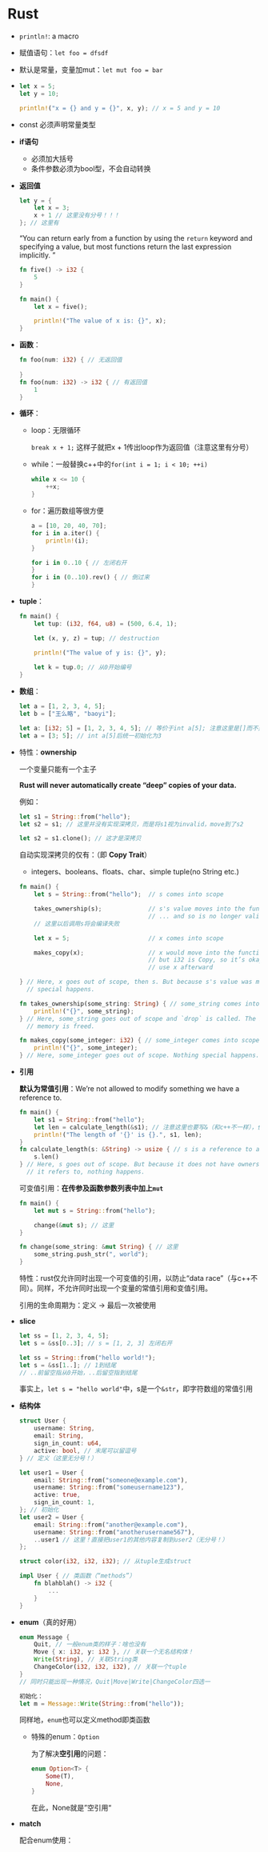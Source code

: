 # Rust

- `println!`: a macro

- 赋值语句：`let foo = dfsdf`

- 默认是常量，变量加mut：`let mut foo = bar`

- ```rust
  let x = 5;
  let y = 10;
  
  println!("x = {} and y = {}", x, y); // x = 5 and y = 10
  ```

- const 必须声明常量类型

- **if语句**

  - 必须加大括号
  - 条件参数必须为bool型，不会自动转换

- **返回值**

  ```rust
  let y = {
      let x = 3;
      x + 1 // 这里没有分号！！！
  }; // 这里有
  ```

  “You can return early from a function by using the `return` keyword and specifying a value, but most functions return the last expression implicitly. ”

  ```rust
  fn five() -> i32 {
      5
  }
  
  fn main() {
      let x = five();
  
      println!("The value of x is: {}", x);
  }
  ```

- **函数**：

  ```rust
  fn foo(num: i32) { // 无返回值
      
  }
  fn foo(num: i32) -> i32 { // 有返回值
      1
  }
  ```

- **循环**：

  - loop：无限循环

    `break x + 1;` 这样子就把x + 1传出loop作为返回值（注意这里有分号）

  - while：一般替换c++中的`for(int i = 1; i < 10; ++i)`

    ```rust
    while x <= 10 {
        ++x;
    }
    ```

  - for：遍历数组等很方便

    ```rust
    a = [10, 20, 40, 70];
    for i in a.iter() {
        println!(i);
    }
    
    for i in 0..10 { // 左闭右开    
    }
    for i in (0..10).rev() { // 倒过来
    }
    ```

- **tuple**：

  ```rust
  fn main() {
      let tup: (i32, f64, u8) = (500, 6.4, 1);
  
      let (x, y, z) = tup; // destruction
  
      println!("The value of y is: {}", y);
      
      let k = tup.0; // 从0开始编号
  }
  ```

- **数组**：

  ```rust
  let a = [1, 2, 3, 4, 5];
  let b = ["王么略", "baoyi"];
  
  let a: [i32; 5] = [1, 2, 3, 4, 5]; // 等价于int a[5]; 注意这里是[]而不是{}!
  let a = [3; 5]; // int a[5]后统一初始化为3
  ```

  

- 特性：**ownership**

  一个变量只能有一个主子

  **Rust will never automatically create “deep” copies of your data.** 

  例如：

  ```rust
  let s1 = String::from("hello");
  let s2 = s1; // 这里并没有实现深拷贝，而是将s1视为invalid，move到了s2
  
  let s2 = s1.clone(); // 这才是深拷贝
  ```

  自动实现深拷贝的仅有：（即 **Copy Trait**）
  
  - integers、booleans、floats、char、simple tuple(no String etc.)
  
  ```rust
  fn main() {
      let s = String::from("hello");  // s comes into scope
  
      takes_ownership(s);             // s's value moves into the function...
                                      // ... and so is no longer valid here
      // 这里以后调用s将会编译失败
  
      let x = 5;                      // x comes into scope
  
      makes_copy(x);                  // x would move into the function,
                                      // but i32 is Copy, so it’s okay to still
                                      // use x afterward
  
  } // Here, x goes out of scope, then s. But because s's value was moved, nothing
    // special happens.
  
  fn takes_ownership(some_string: String) { // some_string comes into scope
      println!("{}", some_string);
  } // Here, some_string goes out of scope and `drop` is called. The backing
    // memory is freed.
  
  fn makes_copy(some_integer: i32) { // some_integer comes into scope
      println!("{}", some_integer);
  } // Here, some_integer goes out of scope. Nothing special happens.
  ```
  
- **引用**

  **默认为常值引用**：We’re not allowed to modify something we have a reference to.

  ```rust
  fn main() {
      let s1 = String::from("hello");
      let len = calculate_length(&s1); // 注意这里也要写&（和c++不一样），但是意义是引用而非指针
      println!("The length of '{}' is {}.", s1, len);
  }
  fn calculate_length(s: &String) -> usize { // s is a reference to a String
      s.len()
  } // Here, s goes out of scope. But because it does not have ownership of what
    // it refers to, nothing happens.
  ```

  可变值引用：**在传参及函数参数列表中加上`mut`**

  ```rust
  fn main() {
      let mut s = String::from("hello");
  
      change(&mut s); // 这里
  }
  
  fn change(some_string: &mut String) { // 这里
      some_string.push_str(", world");
  }
  ```

  特性：rust仅允许同时出现一个可变值的引用，以防止“data race”（与c++不同）。同样，不允许同时出现一个变量的常值引用和变值引用。

  引用的生命周期为：定义 -> 最后一次被使用

- **slice**

  ```rust
  let ss = [1, 2, 3, 4, 5];
  let s = &ss[0..3]; // s = [1, 2, 3] 左闭右开
  ```

  ```rust
  let ss = String::from("hello world!");
  let s = &ss[1..]; // 1到结尾
  // ..前留空指从0开始，..后留空指到结尾
  ```

  事实上，`let s = "hello world"`中，s是一个`&str`，即字符数组的常值引用




- **结构体**

  ```rust
  struct User {
      username: String,
      email: String,
      sign_in_count: u64,
      active: bool, // 末尾可以留逗号
  } // 定义（这里无分号！）
  
  let user1 = User {
      email: String::from("someone@example.com"),
      username: String::from("someusername123"),
      active: true,
      sign_in_count: 1,
  }; // 初始化
  let user2 = User {
      email: String::from("another@example.com"),
      username: String::from("anotherusername567"),
      ..user1 // 这里！直接把user1的其他内容复制到user2（无分号！）
  };
  
  struct color(i32, i32, i32); // 从tuple生成struct
  
  impl User { // 类函数（“methods”）
      fn blahblah() -> i32 {
          ...
      }
  }
  ```

- **enum**（真的好用）

  ```rust
  enum Message {
      Quit, // 一般enum类的样子：啥也没有
      Move { x: i32, y: i32 }, // 关联一个无名结构体！
      Write(String), // 关联String类
      ChangeColor(i32, i32, i32), // 关联一个tuple
  }
  // 同时只能出现一种情况，Quit|Move|Write|ChangeColor四选一
  
  初始化：
  let m = Message::Write(String::from("hello"));
  ```

  同样地，`enum`也可以定义method即类函数

  - 特殊的enum：`Option`

    为了解决**空引用**的问题：

    ```rust
    enum Option<T> {
        Some(T),
        None,
    }
    ```

    在此，None就是”空引用“

- **match**

  配合enum使用：

  ```rust
  
  ```

  
